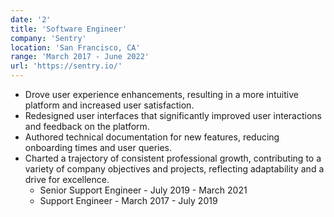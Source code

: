 ```yaml
---
date: '2'
title: 'Software Engineer'
company: 'Sentry'
location: 'San Francisco, CA'
range: 'March 2017 - June 2022'
url: 'https://sentry.io/'
---
```


- Drove user experience enhancements, resulting in a more intuitive platform and increased user satisfaction.
- Redesigned user interfaces that significantly improved user interactions and feedback on the platform.
- Authored technical documentation for new features, reducing onboarding times and user queries.
- Charted a trajectory of consistent professional growth, contributing to a variety of company objectives and projects, reflecting adaptability and a drive for excellence.
  - Senior Support Engineer - July 2019 - March 2021
  - Support Engineer - March 2017 - July 2019
